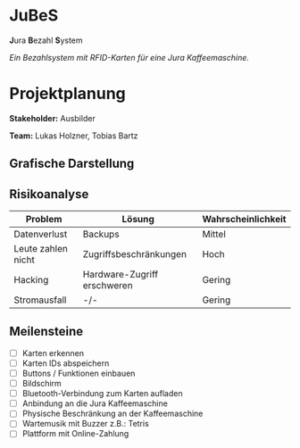 # JuBeS
**J**ura **B**ezahl **S**ystem

*Ein Bezahlsystem mit RFID-Karten für eine Jura Kaffeemaschine.*

# Projektplanung
**Stakeholder:** Ausbilder

**Team:** Lukas Holzner, Tobias Bartz

## Grafische Darstellung

## Risikoanalyse
| Problem | Lösung | Wahrscheinlichkeit |
|--- |--- |--- |
| Datenverlust | Backups | Mittel |
| Leute zahlen nicht | Zugriffsbeschränkungen | Hoch |
| Hacking | Hardware-Zugriff erschweren | Gering
| Stromausfall | -/- | Gering |


## Meilensteine
- [ ] Karten erkennen
- [ ] Karten IDs abspeichern
- [ ] Buttons / Funktionen einbauen
- [ ] Bildschirm 
- [ ] Bluetooth-Verbindung zum Karten aufladen
- [ ] Anbindung an die Jura Kaffeemaschine
- [ ] Physische Beschränkung an der Kaffeemaschine
- [ ] Wartemusik mit Buzzer z.B.: Tetris
- [ ] Plattform mit Online-Zahlung
